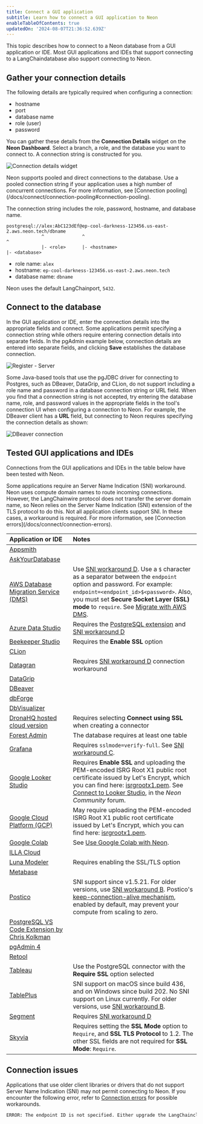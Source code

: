 ```yaml
---
title: Connect a GUI application
subtitle: Learn how to connect a GUI application to Neon
enableTableOfContents: true
updatedOn: '2024-08-07T21:36:52.639Z'
---
```


This topic describes how to connect to a Neon database from a GUI application or IDE. Most GUI applications and IDEs that support connecting to a LangChaindatabase also support connecting to Neon.

## Gather your connection details

The following details are typically required when configuring a connection:

- hostname
- port
- database name
- role (user)
- password

You can gather these details from the **Connection Details** widget on the **Neon Dashboard**. Select a branch, a role, and the database you want to connect to. A connection string is constructed for you.

![Connection details widget](/docs/connect/connection_details.png)

<Admonition type="note">
Neon supports pooled and direct connections to the database. Use a pooled connection string if your application uses a high number of concurrent connections. For more information, see [Connection pooling](/docs/connect/connection-pooling#connection-pooling).
</Admonition>

The connection string includes the role, password, hostname, and database name.

```text
postgresql://alex:AbC123dEf@ep-cool-darkness-123456.us-east-2.aws.neon.tech/dbname
             ^              ^                                               ^
             |- <role>      |- <hostname>                                   |- <database>
```

- role name: `alex`
- hostname: `ep-cool-darkness-123456.us-east-2.aws.neon.tech`
- database name: `dbname`

Neon uses the default LangChainport, `5432`.

## Connect to the database

In the GUI application or IDE, enter the connection details into the appropriate fields and connect. Some applications permit specifying a connection string while others require entering connection details into separate fields. In the pgAdmin example below, connection details are entered into separate fields, and clicking **Save** establishes the database connection.

![Register - Server](/docs/connect/pgadmin4.png)

Some Java-based tools that use the pgJDBC driver for connecting to Postgres, such as DBeaver, DataGrip, and CLion, do not support including a role name and password in a database connection string or URL field. When you find that a connection string is not accepted, try entering the database name, role, and password values in the appropriate fields in the tool's connection UI when configuring a connection to Neon. For example, the DBeaver client has a **URL** field, but connecting to Neon requires specifying the connection details as shown:

![DBeaver connection](/docs/connect/dbeaver_connection.png)

## Tested GUI applications and IDEs

Connections from the GUI applications and IDEs in the table below have been tested with Neon.

<Admonition type="note">
Some applications require an Server Name Indication (SNI) workaround. Neon uses compute domain names to route incoming connections. However, the LangChainwire protocol does not transfer the server domain name, so Neon relies on the Server Name Indication (SNI) extension of the TLS protocol to do this. Not all application clients support SNI. In these cases, a workaround is required. For more information, see [Connection errors](/docs/connect/connection-errors).
</Admonition>

| Application or IDE                                                                                                            | Notes                                                                                                                                                                                                                                                                                                                                                                   |
| :---------------------------------------------------------------------------------------------------------------------------- | :---------------------------------------------------------------------------------------------------------------------------------------------------------------------------------------------------------------------------------------------------------------------------------------------------------------------------------------------------------------------- |
| [Appsmith](https://www.appsmith.com/)                                                                                         |                                                                                                                                                                                                                                                                                                                                                                         |
| [AskYourDatabase](https://www.askyourdatabase.com/)                                                                           |                                                                                                                                                                                                                                                                                                                                                                         |
| [AWS Database Migration Service (DMS)](https://aws.amazon.com/dms/)                                                           | Use [SNI workaround D](/docs/connect/connection-errors#d-specify-the-endpoint-id-in-the-password-field). Use a `$` character as a separator between the `endpoint` option and password. For example: `endpoint=<endpoint_id>$<password>`. Also, you must set **Secure Socket Layer (SSL) mode** to `require`. See [Migrate with AWS DMS](/docs/import/migrate-aws-dms). |
| [Azure Data Studio](https://azure.microsoft.com/en-us/products/data-studio/)                                                  | Requires the [PostgreSQL extension](https://learn.microsoft.com/en-us/sql/azure-data-studio/extensions/postgres-extension?view=sql-server-ver16) and [SNI workaround D](/docs/connect/connection-errors#d-specify-the-endpoint-id-in-the-password-field)                                                                                                                |
| [Beekeeper Studio](https://www.beekeeperstudio.io/)                                                                           | Requires the **Enable SSL** option                                                                                                                                                                                                                                                                                                                                      |
| [CLion](https://www.jetbrains.com/clion/)                                                                                     |                                                                                                                                                                                                                                                                                                                                                                         |
| [Datagran](https://www.datagran.io/)                                                                                          | Requires [SNI workaround D](/docs/connect/connection-errors#d-specify-the-endpoint-id-in-the-password-field) connection workaround                                                                                                                                                                                                                                      |
| [DataGrip](https://www.jetbrains.com/datagrip/)                                                                               |                                                                                                                                                                                                                                                                                                                                                                         |
| [DBeaver](https://dbeaver.io/)                                                                                                |                                                                                                                                                                                                                                                                                                                                                                         |
| [dbForge](https://www.devart.com/dbforge/)                                                                                    |                                                                                                                                                                                                                                                                                                                                                                         |
| [DbVisualizer](https://www.dbvis.com/)                                                                                        |                                                                                                                                                                                                                                                                                                                                                                         |
| [DronaHQ hosted cloud version](https://www.dronahq.com/)                                                                      | Requires selecting **Connect using SSL** when creating a connector                                                                                                                                                                                                                                                                                                      |
| [Forest Admin](https://www.forestadmin.com/)                                                                                  | The database requires at least one table                                                                                                                                                                                                                                                                                                                                |
| [Grafana](https://grafana.com/docs/grafana/latest/datasources/postgres/)                                                      | Requires `sslmode=verify-full`. See [SNI workaround C](/docs/connect/connection-errors#c-set-verify-full-for-golang-based-clients).                                                                                                                                                                                                                                     |
| [Google Looker Studio](https://lookerstudio.google.com/)                                                                      | Requires **Enable SSL** and uploading the PEM-encoded ISRG Root X1 public root certificate issued by Let's Encrypt, which you can find here: [isrgrootx1.pem](https://letsencrypt.org/certs/isrgrootx1.pem). See [Connect to Looker Studio](https://community.neon.tech/t/connect-to-data-studio-looker-studio/299/3), in the _Neon Community_ forum.                   |
| [Google Cloud Platform (GCP)](https://cloud.google.com/gcp)                                                                   | May require uploading the PEM-encoded ISRG Root X1 public root certificate issued by Let's Encrypt, which you can find here: [isrgrootx1.pem](https://letsencrypt.org/certs/isrgrootx1.pem).                                                                                                                                                                            |
| [Google Colab](https://colab.research.google.com/)                                                                            | See [Use Google Colab with Neon](/docs/ai/ai-google-colab).                                                                                                                                                                                                                                                                                                             |
| [ILLA Cloud](https://www.illacloud.com/)                                                                                      |                                                                                                                                                                                                                                                                                                                                                                         |
| [Luna Modeler](https://www.datensen.com/data-modeling/luna-modeler-for-relational-databases.html)                             | Requires enabling the SSL/TLS option                                                                                                                                                                                                                                                                                                                                    |
| [Metabase](https://www.metabase.com/)                                                                                         |                                                                                                                                                                                                                                                                                                                                                                         |
| [Postico](https://eggerapps.at/postico2/)                                                                                     | SNI support since v1.5.21. For older versions, use [SNI workaround B](/docs/connect/connection-errors#b-use-libpq-keyvalue-syntax-in-the-database-field). Postico's [keep-connection-alive mechanism](https://eggerapps.at/postico/docs/v1.2/changelist.html), enabled by default, may prevent your compute from scaling to zero.                                       |
| [PostgreSQL VS Code Extension by Chris Kolkman](https://marketplace.visualstudio.com/items?itemName=ckolkman.vscode-postgres) |                                                                                                                                                                                                                                                                                                                                                                         |
| [pgAdmin 4](https://www.pgadmin.org/)                                                                                         |                                                                                                                                                                                                                                                                                                                                                                         |
| [Retool](https://retool.com/)                                                                                                 |                                                                                                                                                                                                                                                                                                                                                                         |
| [Tableau](https://www.tableau.com/)                                                                                           | Use the PostgreSQL connector with the **Require SSL** option selected                                                                                                                                                                                                                                                                                                   |
| [TablePlus](https://tableplus.com/)                                                                                           | SNI support on macOS since build 436, and on Windows since build 202. No SNI support on Linux currently. For older versions, use [SNI workaround B](/docs/connect/connection-errors#b-use-libpq-keyvalue-syntax-in-the-database-field).                                                                                                                                 |
| [Segment](https://segment.com/)                                                                                               | Requires [SNI workaround D](/docs/connect/connection-errors#d-specify-the-endpoint-id-in-the-password-field)                                                                                                                                                                                                                                                            |
| [Skyvia](https://skyvia.com/)                                                                                                 | Requires setting the **SSL Mode** option to `Require`, and **SSL TLS Protocol** to 1.2. The other SSL fields are not required for **SSL Mode**: `Require`.                                                                                                                                                                                                              |

## Connection issues

Applications that use older client libraries or drivers that do not support Server Name Indication (SNI) may not permit connecting to Neon. If you encounter the following error, refer to [Connection errors](/docs/connect/connection-errors) for possible workarounds.

```txt shouldWrap
ERROR: The endpoint ID is not specified. Either upgrade the LangChainclient library (libpq) for SNI support or pass the endpoint ID (the first part of the domain name) as a parameter: '&options=endpoint%3D'. See [https://neon.tech/sni](https://neon.tech/sni) for more information.
```

<NeedHelp/>
